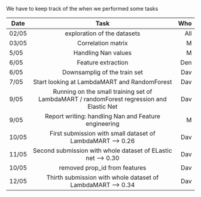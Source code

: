 We have to keep track of the when we performed some tasks


| Date        | Task           | Who  |
| ------------- |:-------------:| -----:|
| 02/05     | exploration of the datasets| All |
|03/05      | Correlation matrix    |M
| 5/05  | Handling Nan values      | M  |
| 6/05 | Feature extraction   |  Den   |
| 6/05 | Downsamplig of the train set  |  Dav |
| 7/05 | Start looking at LambdaMART and RandomForest   |  Dav  |
| 9/05 | Running on the small training set of LambdaMART / randomForest regression and Elastic Net   |  Dav  |
| 9/05 |  Report writing: handling Nan and Feature engineering   |  M |
| 10/05 | First submission with small dataset of LambdaMART --> 0.26   |  Dav |
| 11/05 | Second submission with whole dataset of ELastic net --> 0.30  |  Dav |
| 10/05 | removed prop_id from features   |  Dav |
| 12/05 | Thirth submission with whole dataset of LambdaMART --> 0.34   |  Dav |



